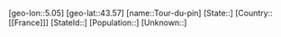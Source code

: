﻿---
location: [43.57,5.05]
type: City
tags:
- geo/City


SpocWebEntityId: 34934
isDeleted: false
confidential: public

---
[geo-lon::5.05]
[geo-lat::43.57]
[name::Tour-du-pin]
[State::]
[Country::[[France]]]
[StateId::]
[Population::]
[Unknown::]

